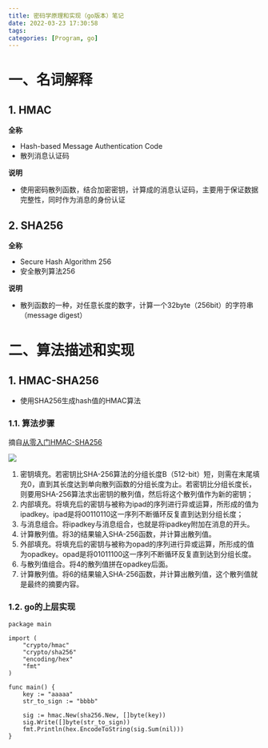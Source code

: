 ```yaml
---
title: 密码学原理和实现（go版本）笔记
date: 2022-03-23 17:30:58
tags:
categories: [Program, go]
---
```


# 一、名词解释

## 1. HMAC

**全称**

- Hash-based Message Authentication Code
- 散列消息认证码

**说明**

- 使用密码散列函数，结合加密密钥，计算成的消息认证码，主要用于保证数据完整性，同时作为消息的身份认证

## 2. SHA256

**全称**

- Secure Hash Algorithm 256
- 安全散列算法256

**说明**

- 散列函数的一种，对任意长度的数字，计算一个32byte（256bit）的字符串（message digest）

# 二、算法描述和实现

## 1. HMAC-SHA256

- 使用SHA256生成hash值的HMAC算法

### 1.1. 算法步骤

摘自[从零入门HMAC-SHA256](https://blog.csdn.net/sdnyqfyqf/article/details/105534376)

<img src="2022-03-23-01.png" />

1. 密钥填充。若密钥比SHA-256算法的分组长度B（512-bit）短，则需在末尾填充0，直到其长度达到单向散列函数的分组长度为止。若密钥比分组长度长，则要用SHA-256算法求出密钥的散列值，然后将这个散列值作为新的密钥；
2. 内部填充。将填充后的密钥与被称为ipad的序列进行异或运算，所形成的值为ipadkey。ipad是将00110110这一序列不断循环反复直到达到分组长度；
3. 与消息组合。将ipadkey与消息组合，也就是将ipadkey附加在消息的开头。
4. 计算散列值。将3的结果输入SHA-256函数，并计算出散列值。
5. 外部填充。将填充后的密钥与被称为opad的序列进行异或运算，所形成的值为opadkey。opad是将01011100这一序列不断循环反复直到达到分组长度。
6. 与散列值组合。将4的散列值拼在opadkey后面。
7. 计算散列值。将6的结果输入SHA-256函数，并计算出散列值，这个散列值就是最终的摘要内容。

### 1.2. go的上层实现

```golang
package main

import (
	"crypto/hmac"
	"crypto/sha256"
	"encoding/hex"
	"fmt"
)

func main() {
	key := "aaaaa"
    str_to_sign := "bbbb"

	sig := hmac.New(sha256.New, []byte(key))
	sig.Write([]byte(str_to_sign))
	fmt.Println(hex.EncodeToString(sig.Sum(nil)))
}
```
